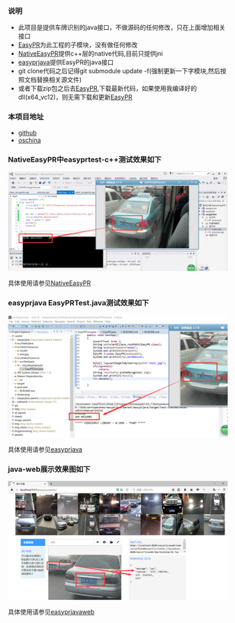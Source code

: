 ### 说明
+ 此项目是提供车牌识别的java接口，不做源码的任何修改，只在上面增加相关接口
+ [EasyPR][1]为此工程的子模块，没有做任何修改
+ [NativeEasyPR](NativeEasyPR)提供c++层的native代码,目前只提供jni
+ [easyprjava](easyprjava)提供EasyPR的java接口
+ git clone代码之后记得git submodule update -f(强制更新一下字模块,然后按照文档替换相关源文件)
+ 或者下载zip包之后去[EasyPR][1],下载最新代码，如果使用我编译好的dll(x64_vc12)，则无需下载和更新[EasyPR][1]

### 本项目地址
+ [github][2]
+ [oschina][3]

### NativeEasyPR中easyprtest-c++测试效果如下
![easyprtes-cpp效果图](NativeEasyPR/easyprtest/shows.png)

具体使用请参见[NativeEasyPR](NativeEasyPR)

### easyprjava EasyPRTest.java测试效果如下
![EasyPRTest.java效果图](easyprjava/shows.png)

具体使用请参见[easyprjava](easyprjava)

### java-web展示效果图如下
![imageDemo效果图](easyprjavaweb/shows.jpg)

具体使用请参见[easyprjavaweb](easyprjavaweb)

[1]: https://git.oschina.net/easypr/EasyPR
[2]: https://github.com/smirkcat/EasyPR-native.git
[3]: https://git.oschina.net/smirkcat/EasyPR-native.git